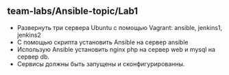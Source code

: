 ## team-labs/Ansible-topic/Lab1

- Развернуть три сервера Ubuntu с помощью Vagrant: ansible, jenkins1, jenkins2
- С помощью скрипта установить Ansible на сервер ansible 
- Использую Ansible установить nginx php на сервер web и mysql на сервер db. 
- Сервисы должны быть запущены и сконфигурированны.  